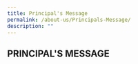 ```yaml
---
title: Principal's Message
permalink: /about-us/Principals-Message/
description: ""
---
```

## PRINCIPAL'S MESSAGE

